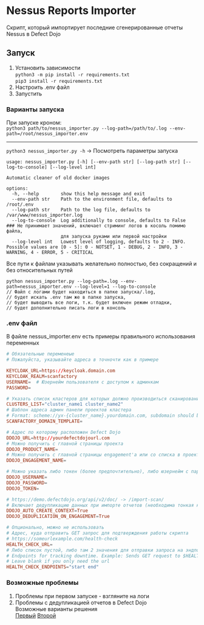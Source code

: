 # Nessus Reports Importer

Скрипт, который импортирует последние сгенерированные отчеты Nessus в Defect Dojo  

## Запуск  

1. Установить зависимости  
   `python3 -m pip install -r requirements.txt`  
   `pip3 install -r requirements.txt`
2. Настроить .env файл
3. Запустить

### Варианты запуска  

При запуске кроном:  
`python3 path/to/nessus_importer.py --log-path=/path/to/.log --env-path=/root/nessus_importer.env`  

---
`python3 nessus_importer.py -h` -> Посмотреть параметры запуска  

```text
usage: nessus_importer.py [-h] [--env-path str] [--log-path str] [--log-to-console] [--log-level int]

Automatic cleaner of old docker images

options:
  -h, --help        show this help message and exit
  --env-path str    Path to the environment file, defaults to /root/.env
  --log-path str    Path to the log file, defaults to /var/www/nessus_importer.log
  --log-to-console  Log additionally to console, defaults to False  ### Не принимает значений, включает стриминг логов в косоль помимо файла,
                    для запуска руками или первой настройки
  --log-level int   Lowest level of logging, defaults to 2 - INFO. Possible values are [0 - 5]: 0 - NOTSET, 1 - DEBUG, 2 - INFO, 3 - WARNING, 4 - ERROR, 5 - CRITICAL

```

Все пути к файлам указывать желательно полностью, без сокращений и без относительных путей  

```text
python nessus_importer.py --log-path=.log --env-path=nessus_importer.env --log-level=1 --log-to-console
// Файл с логами будет находиться в папке запуска/.log,
// будет искать .env там же в папке запуска,
// будет выводить все логи, т.к. будет включен режим отладки,
// будет дополнительно писать логи в консоль  
```

### .env файл

В файле nessus_importer.env есть примеры правильного использования переменных  

```conf
# Обязательные переменеые
# Пожалуйста, указывайте адреса в точночти как в примере

KEYCLOAK_URL=https://keycloak.domain.com
KEYCLOAK_REALM=scanfactory
USERNAME=  # Юзернейм пользователя с доступом к админкам
PASSWORD=

# Указать список кластеров для которых должно производиться сканирование, значения должны быть разделены пробелом
CLUSTERS_LIST="cluster_name1 cluster_name2"
# Шаблон адреса админ панели проектов кластера
# Format: scheme://yx-{cluster_name}.yourdomain.com, subdomain should be "yx-{cluster_name}""
SCANFACTORY_DOMAIN_TEMPLATE=

# Адрес по которому расположен Defect Dojo
DDOJO_URL=http://yourdefectdojourl.com
# Можно получить с главной страницы проекта
DDOJO_PRODUCT_NAME=
# Можно получить с главной страницы engagement'а или со списка в проекте
DDOJO_ENGAGEMENT_NAME=

# Можно указать либо токен (более предпочтительно), либо юзернейм с паролем
DDOJO_USERNAME=
DDOJO_PASSWORD=
DDOJO_TOKEN=

# https://demo.defectdojo.org/api/v2/doc/ -> /import-scan/
# Включает дедупликацию данных при импорте отчетов (необходима тонкая настройка Defect Dojo)
DDOJO_AUTO_CREATE_CONTEXT=True
DDOJO_DEDUPLICATION_ON_ENGAGEMENT=True

# Опционально, можно не использовать
# Адрес, куда отправить GET запрос для подтверждения работы скрипта
# https://someurlexample.com/health-check
HEALTH_CHECK_URL=
# Либо список пустой, либо там 2 значения для отправки запроса на эндпоинт при старте и при окончании работы скрипта
# Endpoints for tracking downtime. Example: Sends GET request to $HEALTH_CHECK_URL/start when script starts and to $HEALTH_CHECK_URL/end when ends
# Leave blank if you only need the url
HEALTH_CHECK_ENDPOINTS="start end"
```

### Возможные проблемы

1. Проблемы при первом запуске - взгляните на логи  
2. Проблемы с дедупликацией отчетов в Defect Dojo  
    Возможные варианты решения  
    [Первый](https://github.com/DefectDojo/django-DefectDojo/issues/6407) [Второй](https://github.com/DefectDojo/django-DefectDojo/issues/2772)  
